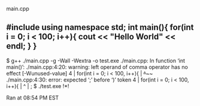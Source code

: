 main.cpp

#include <iostream>
using namespace std;
int main(){
  for(int i = 0; i < 100; i++){
    cout << "Hello World" << endl;
  }
}
----------
$ g++ ./main.cpp -g -Wall -Wextra -o test.exe
./main.cpp: In function ‘int main()’:
./main.cpp:4:20: warning: left operand of comma operator has no effect [-Wunused-value]
    4 |   for(int i = 0; i < 100, i++){
      |                  ~~^~~~~
./main.cpp:4:30: error: expected ‘;’ before ‘)’ token
    4 |   for(int i = 0; i < 100, i++){
      |                              ^
      |                              ;
$ ./test.exe 
!*!

Ran at 08:54 PM EST
